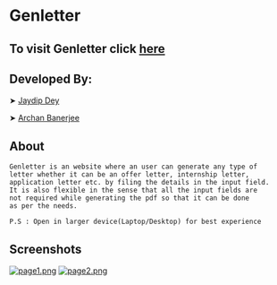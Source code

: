 # Genletter
## To visit Genletter click [here](https://genletter.netlify.app/)


## Developed By:
 ➤ [Jaydip Dey](https://github.com/jaydip1235)

 ➤ [Archan Banerjee](https://github.com/ArchanJS)

 ## About
    Genletter is an website where an user can generate any type of
    letter whether it can be an offer letter, internship letter,
    application letter etc. by filing the details in the input field.
    It is also flexible in the sense that all the input fields are
    not required while generating the pdf so that it can be done
    as per the needs.
    
    P.S : Open in larger device(Laptop/Desktop) for best experience

## Screenshots
[![page1.png](https://i.postimg.cc/VLzkQct2/page1.png)](https://postimg.cc/YjyHYZbx)
[![page2.png](https://i.postimg.cc/L5DR6nPw/page2.png)](https://postimg.cc/Mfng9Zdm)
